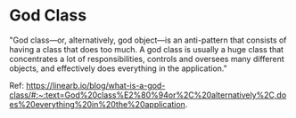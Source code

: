 # God Class

"God class—or, alternatively, god object—is an anti-pattern that consists of having a class that does too much. A god class is usually a huge class that concentrates a lot of responsibilities, controls and oversees many different objects, and effectively does everything in the application."

Ref: https://linearb.io/blog/what-is-a-god-class/#:~:text=God%20class%E2%80%94or%2C%20alternatively%2C,does%20everything%20in%20the%20application.
